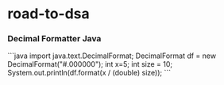 # road-to-dsa

<h3> Decimal Formatter Java </h3>
```java
import java.text.DecimalFormat;
DecimalFormat df = new DecimalFormat("#.000000");
int x=5;
int size = 10;
System.out.println(df.format(x / (double) size));
```
